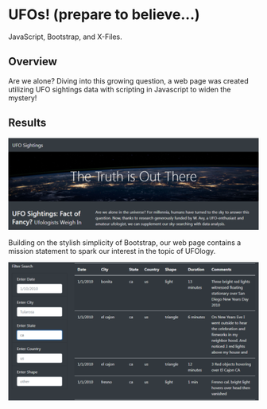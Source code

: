 # UFOs! (prepare to believe...)
JavaScript, Bootstrap, and X-Files.

## Overview
Are we alone? Diving into this growing question, a web page was created utilizing UFO sightings data with scripting in Javascript to widen the mystery!

## Results
![](/Resources/Fig1.png)

Building on the stylish simplicity of Bootstrap, our web page contains a mission statement to spark our interest in the topic of UFOlogy.

![](/Resources/Fig2.png)
